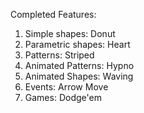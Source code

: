 Completed Features:
1. Simple shapes: Donut
2. Parametric shapes: Heart
3. Patterns: Striped
4. Animated Patterns: Hypno
5. Animated Shapes: Waving
6. Events: Arrow Move
7. Games: Dodge'em